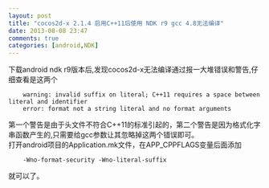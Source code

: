 ```yaml
---
layout: post
title: "cocos2d-x 2.1.4 启用C++11后使用 NDK r9 gcc 4.8无法编译"
date: 2013-08-08 23:47
comments: true
categories: [android,NDK]
---
```


下载android ndk r9版本后,发现cocos2d-x无法编译通过报一大堆错误和警告,仔细查看是这两个
		
		warning: invalid suffix on literal; C++11 requires a space between literal and identifier
		error: format not a string literal and no format arguments

第一个警告是由于头文件不符合C++11的标准引起的，第二个警告是因为格式化字串函数产生的,只需要给gcc参数让其忽略掉这两个错误即可。  
打开android项目的Application.mk文件，在APP_CPPFLAGS变量后面添加
		
		-Wno-format-security -Wno-literal-suffix
		
就可以了。